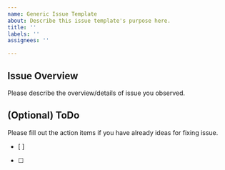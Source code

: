 ```yaml
---
name: Generic Issue Template
about: Describe this issue template's purpose here.
title: ''
labels: ''
assignees: ''

---
```


## Issue Overview
Please describe the overview/details of issue you observed.


## (Optional) ToDo
Please fill out the action items if you have already ideas for fixing issue.
- [ ]
- [ ]
